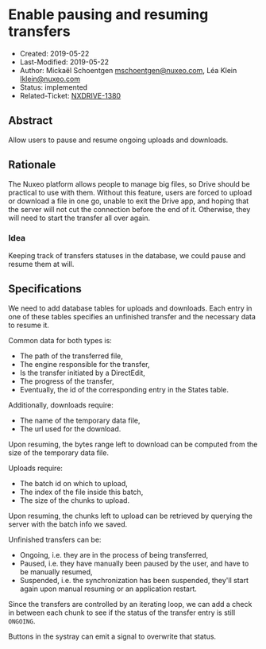 # Enable pausing and resuming transfers

- Created: 2019-05-22
- Last-Modified: 2019-05-22
- Author: Mickaël Schoentgen <mschoentgen@nuxeo.com>,
          Léa Klein <lklein@nuxeo.com>
- Status: implemented
- Related-Ticket: [NXDRIVE-1380](https://jira.nuxeo.com/browse/NXDRIVE-1380)

## Abstract

Allow users to pause and resume ongoing uploads and downloads.

## Rationale

The Nuxeo platform allows people to manage big files, so Drive should be practical to use with them.
Without this feature, users are forced to upload or download a file in one go, unable to exit the Drive app,
and hoping that the server will not cut the connection before the end of it.
Otherwise, they will need to start the transfer all over again.

### Idea

Keeping track of transfers statuses in the database, we could pause and resume them at will.

## Specifications

We need to add database tables for uploads and downloads.
Each entry in one of these tables specifies an unfinished transfer and the necessary data to resume it.

Common data for both types is:
- The path of the transferred file,
- The engine responsible for the transfer,
- Is the transfer initiated by a DirectEdit,
- The progress of the transfer,
- Eventually, the id of the corresponding entry in the States table.

Additionally, downloads require:
- The name of the temporary data file,
- The url used for the download.

Upon resuming, the bytes range left to download can be computed from the size of the temporary data file.

Uploads require:
- The batch id on which to upload,
- The index of the file inside this batch,
- The size of the chunks to upload.


Upon resuming, the chunks left to upload can be retrieved by querying the server with the batch info we saved.


Unfinished transfers can be:
- Ongoing, i.e. they are in the process of being transferred,
- Paused, i.e. they have manually been paused by the user, and have to be manually resumed,
- Suspended, i.e. the synchronization has been suspended,
they'll start again upon manual resuming or an application restart.


Since the transfers are controlled by an iterating loop, we can add a check in between each chunk to see if the status of the transfer entry is still `ONGOING`.

Buttons in the systray can emit a signal to overwrite that status.
